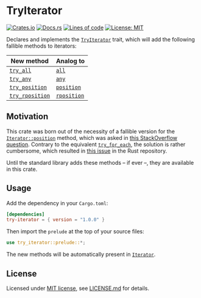 # TryIterator

[![Crates.io](https://img.shields.io/crates/v/try-iterator.svg)](https://crates.io/crates/try-iterator)
[![Docs.rs](https://docs.rs/try-iterator/badge.svg)](https://docs.rs/try-iterator)
[![Lines of code](https://tokei.rs/b1/github/rodrigocfd/try-iterator)](https://github.com/rodrigocfd/try-iterator)
[![License: MIT](https://img.shields.io/badge/License-MIT-yellow.svg)](https://opensource.org/licenses/MIT)

Declares and implements the [`TryIterator`](https://docs.rs/try-iterator/latest/try_iterator/prelude/trait.TryIterator.html) trait, which will add the following fallible methods to iterators:

| New method | Analog to |
| -- | -- |
| [`try_all`](https://docs.rs/try-iterator/latest/try_iterator/prelude/trait.TryIterator.html#method.try_all) | [`all`](https://doc.rust-lang.org/std/iter/trait.Iterator.html#method.all) |
| [`try_any`](https://docs.rs/try-iterator/latest/try_iterator/prelude/trait.TryIterator.html#method.try_any) | [`any`](https://doc.rust-lang.org/std/iter/trait.Iterator.html#method.any) |
| [`try_position`](https://docs.rs/try-iterator/latest/try_iterator/prelude/trait.TryIterator.html#method.try_position) | [`position`](https://doc.rust-lang.org/std/iter/trait.Iterator.html#method.position) |
| [`try_rposition`](https://docs.rs/try-iterator/latest/try_iterator/prelude/trait.TryIterator.html#method.try_rposition) | [`rposition`](https://doc.rust-lang.org/std/iter/trait.Iterator.html#method.rposition) |

## Motivation

This crate was born out of the necessity of a fallible version for the [`Iterator::position`](https://doc.rust-lang.org/std/iter/trait.Iterator.html#method.position) method, which was asked in [this StackOverflow question](https://stackoverflow.com/q/78218651/6923555). Contrary to the equivalent [`try_for_each`](https://doc.rust-lang.org/std/iter/trait.Iterator.html#method.try_for_each), the solution is rather cumbersome, which resulted in [this issue](https://github.com/rust-lang/libs-team/issues/361) in the Rust repository.

Until the standard library adds these methods – if ever –, they are available in this crate.

## Usage

Add the dependency in your `Cargo.toml`:

```toml
[dependencies]
try-iterator = { version = "1.0.0" }
```

Then import the `prelude` at the top of your source files:

```rust
use try_iterator::prelude::*;
```

The new methods will be automatically present in [`Iterator`](https://doc.rust-lang.org/std/iter/trait.Iterator.html).

## License

Licensed under [MIT license](https://opensource.org/licenses/MIT), see [LICENSE.md](LICENSE.md) for details.
